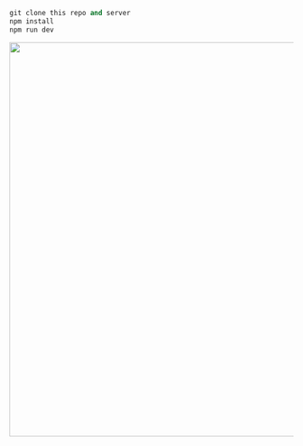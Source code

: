 ```ruby
git clone this repo and server
npm install
npm run dev
```
 
 <img src="https://github.com/federated-minds/LearnSync__UI/assets/88081034/6d2dd65b-4ea0-4f91-8a0c-242de7c1ba64" align="center" height="" width="700" />


